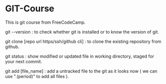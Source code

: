 # GIT-Course
This is git course from FreeCodeCamp.

git --version : to check whether git is installed or to know the version of git.

git clone [repo url https/ssh/github cli] : to clone the existing repository from github.

git status : show modified or updated file in working directory, staged for your next commit.

git add [file_name] : add a untracked file to the git as it looks now ( we can use ".(period)" to add all files ).